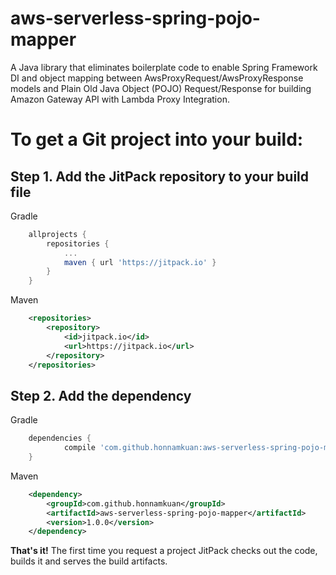 # aws-serverless-spring-pojo-mapper

A Java library that eliminates boilerplate code to enable Spring Framework DI and object mapping between AwsProxyRequest/AwsProxyResponse models and Plain Old Java Object (POJO) Request/Response for building Amazon Gateway API with Lambda Proxy Integration.


# To get a Git project into your build:

## Step 1. Add the JitPack repository to your build file
Gradle
```groovy
	allprojects {
		repositories {
			...
			maven { url 'https://jitpack.io' }
		}
	}
```
Maven
```xml
	<repositories>
		<repository>
		    <id>jitpack.io</id>
		    <url>https://jitpack.io</url>
		</repository>
	</repositories>

```

## Step 2. Add the dependency
Gradle  
```groovy
  	dependencies {
	        compile 'com.github.honnamkuan:aws-serverless-spring-pojo-mapper:1.0.0'
	}
```
Maven
```xml
	<dependency>
	    <groupId>com.github.honnamkuan</groupId>
	    <artifactId>aws-serverless-spring-pojo-mapper</artifactId>
	    <version>1.0.0</version>
	</dependency>
```

**That's it!** The first time you request a project JitPack checks out the code, builds it and serves the build artifacts.
